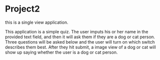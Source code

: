 # Project2
this is a single view application. 

This application is a simple quiz.  The user imputs his or her name in the provided text field, and then it will ask them if they are a dog or cat person.  Three questions will be asked below and the user will turn on which switch describes them best.  After they hit submit, a image view of a dog or cat will show up saying whether the user is a dog or cat person.
